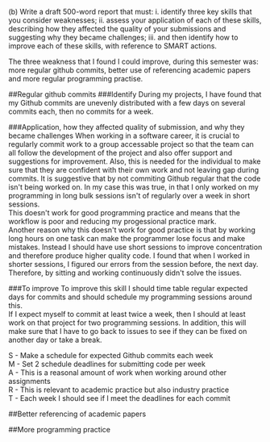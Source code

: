 (b) Write a draft 500-word report that must:
i. identify three key skills that you consider weaknesses;
ii. assess your application of each of these skills, describing how they
affected the quality of your submissions and suggesting why they
became challenges;
iii. and then identify how to improve each of these skills, with reference
to SMART actions.

The three weakness that I found I could improve, during this semester was: more regular github commits, better use of referencing academic papers and more regular programming practise.

##Regular github commits
###Identify
During my projects, I have found that my Github commits are unevenly distributed with a few days on several commits each, then no commits for a week.

###Application, how they affected quality of submission, and why they became challenges
When working in a software career, it is crucial to regularly commit work to a group accessable project so that the team can all follow the development of the project and also offer support and suggestions for improvement.
Also, this is needed for the individual to make sure that they are confident with their own work and not leaving gap during commits. It is suggestive that by not commiting Github regular that the code isn't being worked on. In my case this was true, in that I only worked on my programming in long bulk sessions isn't of regularly over a week in short sessions.  
This doesn't work for good programming practice and means that the workflow is poor and reducing my progessional practice mark.  
Another reason why this doesn't work for good practice is that by working long hours on one task can make the programmer lose focus and make mistakes. Instead I should have use short sessions to improve concentration and therefore produce higher quality code. I found that when I worked in shorter sessions, I figured our errors from the session before, the next day.  
Therefore, by sitting and working continuously didn't solve the issues.  

###To improve
To improve this skill I should time table regular expected days for commits and should schedule my programming sessions around this.  
If I expect myself to commit at least twice a week, then I should at least work on that project for two programming sessions. In addition, this will make sure that I have to go back to issues to see if they can be fixed on another day or take a break.

S - Make a schedule for expected Github commits each week  
M - Set 2 schedule deadlines for submitting code per week  
A - This is a reasonal amount of work when working around other assignments  
R - This is relevant to academic practice but also industry practice  
T - Each week I should see if I meet the deadlines for each commit  

##Better referencing of academic papers

##More programming practice

